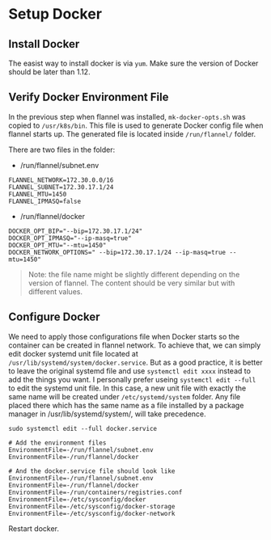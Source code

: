 # Setup Docker

## Install Docker

The easist way to install docker is via `yum`. Make sure the version of Docker should be later than 1.12.

## Verify Docker Environment File

In the previous step when flannel was installed, `mk-docker-opts.sh` was copied to `/usr/k8s/bin`. This file is used to generate Docker config file when flannel starts up. The generated file is located inside `/run/flannel/` folder.

There are two files in the folder:

- /run/flannel/subnet.env
```shell
FLANNEL_NETWORK=172.30.0.0/16
FLANNEL_SUBNET=172.30.17.1/24
FLANNEL_MTU=1450
FLANNEL_IPMASQ=false
```

- /run/flannel/docker
```shell
DOCKER_OPT_BIP="--bip=172.30.17.1/24"
DOCKER_OPT_IPMASQ="--ip-masq=true"
DOCKER_OPT_MTU="--mtu=1450"
DOCKER_NETWORK_OPTIONS=" --bip=172.30.17.1/24 --ip-masq=true --mtu=1450"
```

> Note: the file name might be slightly different depending on the version of flannel. The content should be very similar but with different values.

## Configure Docker

We need to apply those configurations file when Docker starts so the container can be created in flannel network. To achieve that, we can simply edit docker systemd unit file located at `/usr/lib/systemd/system/docker.service`. But as a good practice, it is better to leave the original systemd file and use `systemctl edit xxxx` instead to add the things you want. I personally prefer useing `systemctl edit --full` to edit the systemd unit file. In this case, a new unit file with exactly the same name will be created under `/etc/systemd/system` folder. Any file placed there which has the same name as a file installed by a package manager in /usr/lib/systemd/system/, will take precedence.

```shell
sudo systemctl edit --full docker.service

# Add the environment files
EnvironmentFile=-/run/flannel/subnet.env
EnvironmentFile=-/run/flannel/docker

# And the docker.service file should look like
EnvironmentFile=-/run/flannel/subnet.env
EnvironmentFile=-/run/flannel/docker
EnvironmentFile=-/run/containers/registries.conf
EnvironmentFile=-/etc/sysconfig/docker
EnvironmentFile=-/etc/sysconfig/docker-storage
EnvironmentFile=-/etc/sysconfig/docker-network
```

Restart docker.